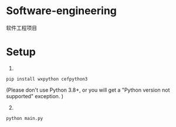 # Software-engineering
软件工程项目

# Setup
1. 
```
pip install wxpython cefpython3
```
 (Please don't use Python 3.8+, or you will get a "Python version not supported" exception. )

2. 
```
python main.py
```
